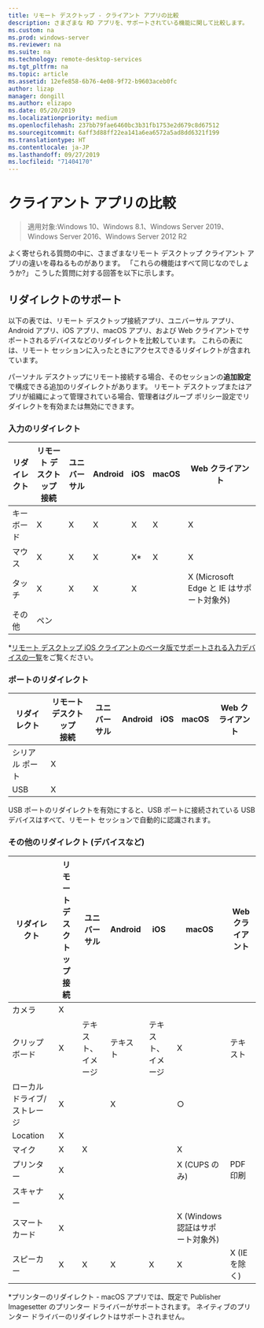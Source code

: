 ```yaml
---
title: リモート デスクトップ - クライアント アプリの比較
description: さまざまな RD アプリを、サポートされている機能に関して比較します。
ms.custom: na
ms.prod: windows-server
ms.reviewer: na
ms.suite: na
ms.technology: remote-desktop-services
ms.tgt_pltfrm: na
ms.topic: article
ms.assetid: 12efe858-6b76-4e08-9f72-b9603aceb0fc
author: lizap
manager: dongill
ms.author: elizapo
ms.date: 05/20/2019
ms.localizationpriority: medium
ms.openlocfilehash: 237bb79fae6460bc3b31fb1753e2d679c8d67512
ms.sourcegitcommit: 6aff3d88ff22ea141a6ea6572a5ad8dd6321f199
ms.translationtype: HT
ms.contentlocale: ja-JP
ms.lasthandoff: 09/27/2019
ms.locfileid: "71404170"
---
```

# <a name="compare-the-client-apps"></a>クライアント アプリの比較

>適用対象:Windows 10、Windows 8.1、Windows Server 2019、Windows Server 2016、Windows Server 2012 R2

よく寄せられる質問の中に、さまざまなリモート デスクトップ クライアント アプリの違いを尋ねるものがあります。 「これらの機能はすべて同じなのでしょうか?」 こうした質問に対する回答を以下に示します。

## <a name="redirection-support"></a>リダイレクトのサポート

以下の表では、リモート デスクトップ接続アプリ、ユニバーサル アプリ、Android アプリ、iOS アプリ、macOS アプリ、および Web クライアントでサポートされるデバイスなどのリダイレクトを比較しています。 これらの表には、リモート セッションに入ったときにアクセスできるリダイレクトが含まれています。 

パーソナル デスクトップにリモート接続する場合、そのセッションの**追加設定**で構成できる追加のリダイレクトがあります。 リモート デスクトップまたはアプリが組織によって管理されている場合、管理者はグループ ポリシー設定でリダイレクトを有効または無効にできます。

### <a name="input-redirection"></a>入力のリダイレクト

| リダイレクト | リモート デスクトップ<br> 接続 | ユニバーサル | Android | iOS | macOS |          Web クライアント           |
|-------------|-------------------------------|-----------|---------|-----|-------|-------------------------------|
|  キーボード   |               X               |     X     |    X    |  X  |   X   |               X               |
|    マウス    |               X               |     X     |    X    | X\* |   X   |               X               |
|    タッチ    |               X               |     X     |    X    |  X  |       | X (Microsoft Edge と IE はサポート対象外) |
|    その他    |              ペン              |           |         |     |       |                               |

*[リモート デスクトップ iOS クライアントのベータ版でサポートされる入力デバイスの一覧](remote-desktop-ios.md#supported-input-devices)をご覧ください。

### <a name="port-redirection"></a>ポートのリダイレクト   

| リダイレクト | リモート デスクトップ <br>接続 | ユニバーサル | Android | iOS | macOS | Web クライアント |
|-------------|-------------------------------|-----------|---------|-----|-------|------------|
| シリアル ポート | X                             |           |         |     |       |            |
| USB         | X                             |           |         |     |       |            |

USB ポートのリダイレクトを有効にすると、USB ポートに接続されている USB デバイスはすべて、リモート セッションで自動的に認識されます。

### <a name="other-redirection-devices-etc"></a>その他のリダイレクト (デバイスなど)



| リダイレクト         | リモート デスクトップ接続 | ユニバーサル   | Android | iOS         | macOS                                    | Web クライアント    |
|---------------------|---------------------------|-------------|---------|-------------|------------------------------------------|---------------|
| カメラ             | X                         |             |         |             |                                          |               |
| クリップボード           | X                         | テキスト、イメージ | テキスト    | テキスト、イメージ | X                                        | テキスト          |
| ローカル ドライブ/ストレージ | X                         |             | X       |             | ○                                        |               |
| Location            | X                         |             |         |             |                                          |               |
| マイク         | X                         |X            |         |             | X                                        |               |
| プリンター            | X                         |             |         |             | X (CUPS のみ)                            | PDF 印刷     |
| スキャナー            | X                         |             |         |             |                                          |               |
| スマート カード         | X                         |             |         |             | X (Windows 認証はサポート対象外) |               |
| スピーカー            | X                         | X           | X       | X           | X                                        | X (IE を除く) |

*プリンターのリダイレクト - macOS アプリでは、既定で Publisher Imagesetter のプリンター ドライバーがサポートされます。 ネイティブのプリンター ドライバーのリダイレクトはサポートされません。

